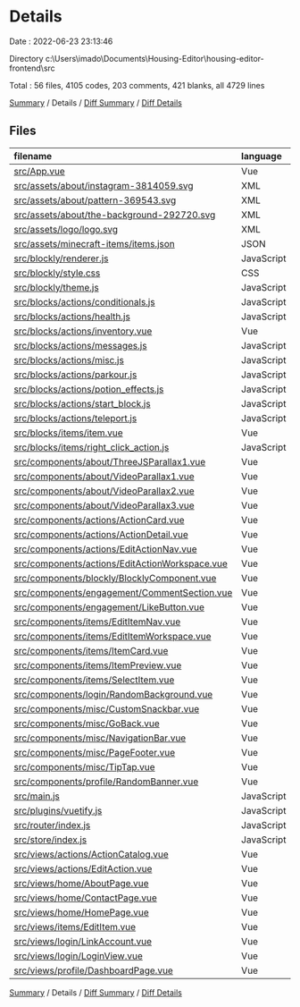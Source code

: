 # Details

Date : 2022-06-23 23:13:46

Directory c:\\Users\\imado\\Documents\\Housing-Editor\\housing-editor-frontend\\src

Total : 56 files,  4105 codes, 203 comments, 421 blanks, all 4729 lines

[Summary](results.md) / Details / [Diff Summary](diff.md) / [Diff Details](diff-details.md)

## Files
| filename | language | code | comment | blank | total |
| :--- | :--- | ---: | ---: | ---: | ---: |
| [src/App.vue](/src/App.vue) | Vue | 57 | 0 | 3 | 60 |
| [src/assets/about/instagram-3814059.svg](/src/assets/about/instagram-3814059.svg) | XML | 2 | 0 | 0 | 2 |
| [src/assets/about/pattern-369543.svg](/src/assets/about/pattern-369543.svg) | XML | 140 | 0 | 0 | 140 |
| [src/assets/about/the-background-292720.svg](/src/assets/about/the-background-292720.svg) | XML | 33 | 0 | 1 | 34 |
| [src/assets/logo/logo.svg](/src/assets/logo/logo.svg) | XML | 19 | 0 | 0 | 19 |
| [src/assets/minecraft-items/items.json](/src/assets/minecraft-items/items.json) | JSON | 1 | 0 | 0 | 1 |
| [src/blockly/renderer.js](/src/blockly/renderer.js) | JavaScript | 20 | 35 | 9 | 64 |
| [src/blockly/style.css](/src/blockly/style.css) | CSS | 10 | 0 | 2 | 12 |
| [src/blockly/theme.js](/src/blockly/theme.js) | JavaScript | 39 | 0 | 1 | 40 |
| [src/blocks/actions/conditionals.js](/src/blocks/actions/conditionals.js) | JavaScript | 366 | 34 | 53 | 453 |
| [src/blocks/actions/health.js](/src/blocks/actions/health.js) | JavaScript | 60 | 0 | 18 | 78 |
| [src/blocks/actions/inventory.vue](/src/blocks/actions/inventory.vue) | Vue | 107 | 4 | 7 | 118 |
| [src/blocks/actions/messages.js](/src/blocks/actions/messages.js) | JavaScript | 195 | 54 | 30 | 279 |
| [src/blocks/actions/misc.js](/src/blocks/actions/misc.js) | JavaScript | 0 | 0 | 1 | 1 |
| [src/blocks/actions/parkour.js](/src/blocks/actions/parkour.js) | JavaScript | 27 | 0 | 5 | 32 |
| [src/blocks/actions/potion_effects.js](/src/blocks/actions/potion_effects.js) | JavaScript | 63 | 0 | 5 | 68 |
| [src/blocks/actions/start_block.js](/src/blocks/actions/start_block.js) | JavaScript | 15 | 1 | 1 | 17 |
| [src/blocks/actions/teleport.js](/src/blocks/actions/teleport.js) | JavaScript | 76 | 0 | 12 | 88 |
| [src/blocks/items/item.vue](/src/blocks/items/item.vue) | Vue | 46 | 4 | 8 | 58 |
| [src/blocks/items/right_click_action.js](/src/blocks/items/right_click_action.js) | JavaScript | 14 | 1 | 1 | 16 |
| [src/components/about/ThreeJSParallax1.vue](/src/components/about/ThreeJSParallax1.vue) | Vue | 61 | 0 | 10 | 71 |
| [src/components/about/VideoParallax1.vue](/src/components/about/VideoParallax1.vue) | Vue | 32 | 0 | 2 | 34 |
| [src/components/about/VideoParallax2.vue](/src/components/about/VideoParallax2.vue) | Vue | 32 | 0 | 2 | 34 |
| [src/components/about/VideoParallax3.vue](/src/components/about/VideoParallax3.vue) | Vue | 32 | 0 | 2 | 34 |
| [src/components/actions/ActionCard.vue](/src/components/actions/ActionCard.vue) | Vue | 138 | 3 | 15 | 156 |
| [src/components/actions/ActionDetail.vue](/src/components/actions/ActionDetail.vue) | Vue | 121 | 5 | 12 | 138 |
| [src/components/actions/EditActionNav.vue](/src/components/actions/EditActionNav.vue) | Vue | 87 | 3 | 3 | 93 |
| [src/components/actions/EditActionWorkspace.vue](/src/components/actions/EditActionWorkspace.vue) | Vue | 123 | 6 | 6 | 135 |
| [src/components/blockly/BlocklyComponent.vue](/src/components/blockly/BlocklyComponent.vue) | Vue | 49 | 0 | 3 | 52 |
| [src/components/engagement/CommentSection.vue](/src/components/engagement/CommentSection.vue) | Vue | 0 | 0 | 1 | 1 |
| [src/components/engagement/LikeButton.vue](/src/components/engagement/LikeButton.vue) | Vue | 56 | 1 | 3 | 60 |
| [src/components/items/EditItemNav.vue](/src/components/items/EditItemNav.vue) | Vue | 31 | 2 | 2 | 35 |
| [src/components/items/EditItemWorkspace.vue](/src/components/items/EditItemWorkspace.vue) | Vue | 83 | 0 | 5 | 88 |
| [src/components/items/ItemCard.vue](/src/components/items/ItemCard.vue) | Vue | 157 | 3 | 16 | 176 |
| [src/components/items/ItemPreview.vue](/src/components/items/ItemPreview.vue) | Vue | 69 | 1 | 4 | 74 |
| [src/components/items/SelectItem.vue](/src/components/items/SelectItem.vue) | Vue | 44 | 0 | 2 | 46 |
| [src/components/login/RandomBackground.vue](/src/components/login/RandomBackground.vue) | Vue | 21 | 0 | 2 | 23 |
| [src/components/misc/CustomSnackbar.vue](/src/components/misc/CustomSnackbar.vue) | Vue | 41 | 0 | 2 | 43 |
| [src/components/misc/GoBack.vue](/src/components/misc/GoBack.vue) | Vue | 14 | 0 | 1 | 15 |
| [src/components/misc/NavigationBar.vue](/src/components/misc/NavigationBar.vue) | Vue | 63 | 6 | 7 | 76 |
| [src/components/misc/PageFooter.vue](/src/components/misc/PageFooter.vue) | Vue | 45 | 2 | 1 | 48 |
| [src/components/misc/TipTap.vue](/src/components/misc/TipTap.vue) | Vue | 424 | 8 | 68 | 500 |
| [src/components/profile/RandomBanner.vue](/src/components/profile/RandomBanner.vue) | Vue | 18 | 0 | 2 | 20 |
| [src/main.js](/src/main.js) | JavaScript | 27 | 1 | 6 | 34 |
| [src/plugins/vuetify.js](/src/plugins/vuetify.js) | JavaScript | 27 | 0 | 3 | 30 |
| [src/router/index.js](/src/router/index.js) | JavaScript | 68 | 0 | 6 | 74 |
| [src/store/index.js](/src/store/index.js) | JavaScript | 15 | 0 | 3 | 18 |
| [src/views/actions/ActionCatalog.vue](/src/views/actions/ActionCatalog.vue) | Vue | 80 | 0 | 5 | 85 |
| [src/views/actions/EditAction.vue](/src/views/actions/EditAction.vue) | Vue | 117 | 1 | 13 | 131 |
| [src/views/home/AboutPage.vue](/src/views/home/AboutPage.vue) | Vue | 293 | 16 | 23 | 332 |
| [src/views/home/ContactPage.vue](/src/views/home/ContactPage.vue) | Vue | 0 | 0 | 1 | 1 |
| [src/views/home/HomePage.vue](/src/views/home/HomePage.vue) | Vue | 19 | 0 | 4 | 23 |
| [src/views/items/EditItem.vue](/src/views/items/EditItem.vue) | Vue | 26 | 7 | 3 | 36 |
| [src/views/login/LinkAccount.vue](/src/views/login/LinkAccount.vue) | Vue | 119 | 0 | 10 | 129 |
| [src/views/login/LoginView.vue](/src/views/login/LoginView.vue) | Vue | 87 | 5 | 7 | 99 |
| [src/views/profile/DashboardPage.vue](/src/views/profile/DashboardPage.vue) | Vue | 196 | 0 | 9 | 205 |

[Summary](results.md) / Details / [Diff Summary](diff.md) / [Diff Details](diff-details.md)